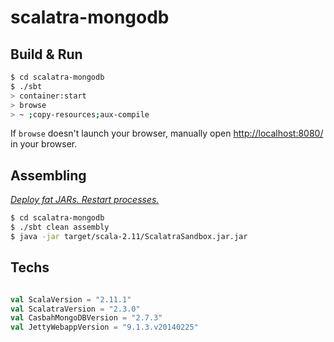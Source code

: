 # scalatra-mongodb

## Build & Run

```sh
$ cd scalatra-mongodb
$ ./sbt
> container:start
> browse
> ~ ;copy-resources;aux-compile
```

If `browse` doesn't launch your browser, manually open [http://localhost:8080/](http://localhost:8080/) in your browser.

## Assembling

*[Deploy fat JARs. Restart processes.](https://github.com/sbt/sbt-assembly)*

```sh
$ cd scalatra-mongodb
$ ./sbt clean assembly
$ java -jar target/scala-2.11/ScalatraSandbox.jar.jar
```

## Techs

``` scala

val ScalaVersion = "2.11.1"
val ScalatraVersion = "2.3.0"
val CasbahMongoDBVersion = "2.7.3"
val JettyWebappVersion = "9.1.3.v20140225"

```
